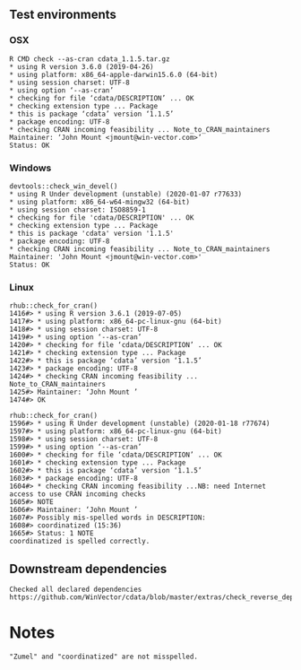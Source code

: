 

## Test environments

### OSX
   
    R CMD check --as-cran cdata_1.1.5.tar.gz
    * using R version 3.6.0 (2019-04-26)
    * using platform: x86_64-apple-darwin15.6.0 (64-bit)
    * using session charset: UTF-8
    * using option ‘--as-cran’
    * checking for file ‘cdata/DESCRIPTION’ ... OK
    * checking extension type ... Package
    * this is package ‘cdata’ version ‘1.1.5’
    * package encoding: UTF-8
    * checking CRAN incoming feasibility ... Note_to_CRAN_maintainers
    Maintainer: ‘John Mount <jmount@win-vector.com>’
    Status: OK

### Windows

    devtools::check_win_devel()
    * using R Under development (unstable) (2020-01-07 r77633)
    * using platform: x86_64-w64-mingw32 (64-bit)
    * using session charset: ISO8859-1
    * checking for file 'cdata/DESCRIPTION' ... OK
    * checking extension type ... Package
    * this is package 'cdata' version '1.1.5'
    * package encoding: UTF-8
    * checking CRAN incoming feasibility ... Note_to_CRAN_maintainers
    Maintainer: 'John Mount <jmount@win-vector.com>'
    Status: OK

### Linux

    rhub::check_for_cran()
    1416#> * using R version 3.6.1 (2019-07-05)
    1417#> * using platform: x86_64-pc-linux-gnu (64-bit)
    1418#> * using session charset: UTF-8
    1419#> * using option ‘--as-cran’
    1420#> * checking for file ‘cdata/DESCRIPTION’ ... OK
    1421#> * checking extension type ... Package
    1422#> * this is package ‘cdata’ version ‘1.1.5’
    1423#> * package encoding: UTF-8
    1424#> * checking CRAN incoming feasibility ... Note_to_CRAN_maintainers
    1425#> Maintainer: ‘John Mount ’
    1474#> OK
    
    rhub::check_for_cran()
    1596#> * using R Under development (unstable) (2020-01-18 r77674)
    1597#> * using platform: x86_64-pc-linux-gnu (64-bit)
    1598#> * using session charset: UTF-8
    1599#> * using option ‘--as-cran’
    1600#> * checking for file ‘cdata/DESCRIPTION’ ... OK
    1601#> * checking extension type ... Package
    1602#> * this is package ‘cdata’ version ‘1.1.5’
    1603#> * package encoding: UTF-8
    1604#> * checking CRAN incoming feasibility ...NB: need Internet access to use CRAN incoming checks
    1605#> NOTE
    1606#> Maintainer: ‘John Mount ’
    1607#> Possibly mis-spelled words in DESCRIPTION:
    1608#> coordinatized (15:36)
    1665#> Status: 1 NOTE
    coordinatized is spelled correctly.

## Downstream dependencies

    Checked all declared dependencies
    https://github.com/WinVector/cdata/blob/master/extras/check_reverse_dependencies.md


# Notes

    "Zumel" and "coordinatized" are not misspelled.

